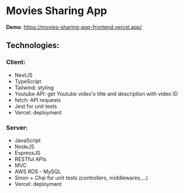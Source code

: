 # Movies Sharing App

**Demo**: https://movies-sharing-app-frontend.vercel.app/

## Technologies:

### Client:

- NextJS
- TypeScript
- Tailwind: styling
- Youtube API: get Youtube video's title and description with video ID
- fetch: API requests
- Jest for unit tests
- Vercel: deployment

### Server:

- JavaScript
- NodeJS
- ExpressJS
- RESTful APIs
- MVC
- AWS RDS - MySQL
- Sinon + Chai for unit tests (controllers, middlewares,...)
- Vercel: deployment
